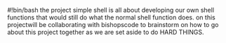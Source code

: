 #!bin/bash
the project simple shell is all about developing our own shell functions that would still do what the normal shell function does.
on this projectwill be collaborating with bishopscode to brainstorm on how to go about this project together as we are set aside
to do HARD THINGS.
